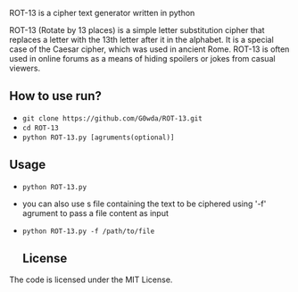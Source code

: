 ROT-13 is a cipher text generator written in python 

ROT-13 (Rotate by 13 places) is a simple letter substitution cipher that replaces a letter with the 13th letter after it in the alphabet. It is a special case of the Caesar cipher, which was used in ancient Rome. ROT-13 is often used in online forums as a means of hiding spoilers or jokes from casual viewers.

## How to use run?
* `git clone https://github.com/G0wda/ROT-13.git`
* `cd ROT-13`
* `python ROT-13.py [agruments(optional)]`

## Usage
* `python ROT-13.py`
* you can also use s file containing the text to be ciphered using '-f' agrument to pass a file content as input
* `python ROT-13.py -f /path/to/file`

  ## License
The code is licensed under the MIT License.

